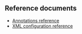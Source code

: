 ## Reference documents ##

  * [Annotations reference](AnnotationReference.md)
  * [XML configuration reference](XmlConfigReference.md)